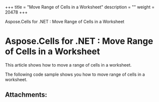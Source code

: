 +++
title = "Move Range of Cells in a Worksheet" 
description = "" 
weight = 20478 
+++

Aspose.Cells for .NET : Move Range of Cells in a Worksheet  

# Aspose.Cells for .NET : Move Range of Cells in a Worksheet


This article shows how to move a range of cells in a worksheet.

The following code sample shows you how to move range of cells in a worksheet.

## Attachments:


